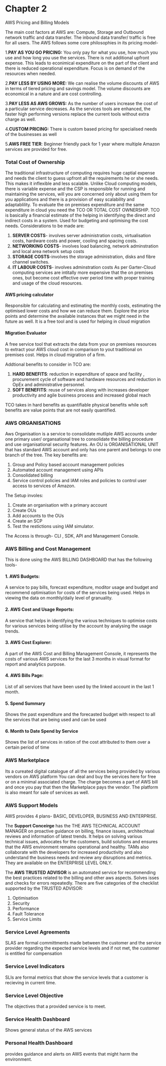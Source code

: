 # Chapter 2

AWS Pricing and Billing Models

The main cost factors at AWS are: Compute, Storage and Outbound network traffic and data transfer.
The inbound data transfer/ traffic is free for all users. The AWS follows some core philosophies in its pricing model-

1.**PAY AS YOU GO PRICING:**
   You only pay for what you use, how much you use and how long you use the services. There is not additional upfront expense. This leads to econimical expenditure on the part of the client and there is reduced operational expenditure. Focus is on demand of the resources when needed.

2.**PAY LESS BY USING MORE:**
   We can realise the volume discounts of AWS in terms of tiered pricing and savings model. The volume discounts are economical in a nature and are cost controlling.

3.**PAY LESS AS AWS GROWS:**
    As the number of users increase the cost of a particular service decreases. As the services tools are enhanced, the faster high performing versions replace the current tools without extra charge as well.

4.**CUSTOM PRICING:**
    There is custom based pricing for specialised needs of the businesses as well

5.**AWS FREE TIER**:
   Beginner friendly pack for 1 year where multiple Amazon services are provided for free.

### Total Cost of Ownership
The traditional infrastructure of computing requires huge captial expense and needs the client to guess upfront all the requirements he or she needs. This makes it inflexible and less scalable. Unlike Cloud computing models, there is variable expense and the CSP is responsible for running and maintaining the services, will you are concerned only about using them for you applications and there is a provision of easy scalability and adaptablility. 
To evaluate the on premises expenditure and the same expenditure in cloud you need the TCO OR TOTAL COST OWNERSHIP.
TCO is basically a financial estimate of the helping in identifying the direct and indirect costs in a system. Used for budgeting and optimising the cost needs.
Considerations to be made are:
  1. **SERVER COSTS**- involves server administration costs, virtualisation costs, hardware costs and power, cooling and spacing costs.
  2. **NETWORKING COSTS**- involves load balancing, network adminstration and local area network setup costs
  3. **STORAGE COSTS**-involves the storage administration, disks and fibre channel switches.
  4. **IT LABOUR COSTS**- involves adminstration costs
As per Garter-Cloud computing services are intitally more expensive that the on premises ones, but become cost effective over period time with proper training and usage of the cloud resources.

#### AWS pricing calculator
Responsible for calculating and estimating the monthly costs, estimating the optimised lower costs and how we can reduce them. Explore the price points and determine the available instances that we might need in the future as well. It is a free tool and is used for helping in cloud migration
#### Migration Evaluator
A free service tool that extracts the data from your on premises resources to extract your AWS cloud cost in comparison to yout traditional on premises cost. Helps in cloud migration of a firm.

Addtional benefits to consider in TCO are:
1. **HARD BENEFITS**: reduction in expenditure of space and facility , procurement cycle of software and hardware resources and reduction in OpEx and administrative personnel.
2. **SOFT BENEFITS**: reuse of services along with increases developer productivity and agile business process and increased global reach

TCO takes in hard benefits as quantifiable physical benefits while soft benefits are value points that are not easily quantified.

### AWS ORGANISATIONS
Aws Organisation is a service to consolidate mutliple AWS accounts under one primary user/ organsational tree to consolidate the billing procedure and use organisational security features.
An OU is ORGANISATIONAL UNIT that has standard AWS account and only has one parent and belongs to one branch of the tree.
The key benefits are:
1. Group and Policy based account management policies
2. Automated account management using APIs
3. Consolidated billing
4. Service control policies and IAM roles and policies to control user access to services of Amazon.

The Setup involes:
1. Create an organisation with a primary account
2. Create OUs
3. Add accounts to the OUs
4. Create an SCP
5. Test the restictions using IAM simulator.

The Access is through- CLI , SDK, API and Management Console.

### AWS Billing and Cost Management
This is done using the AWS BILLING DASHBOARD that has the following tools-
#### 1. AWS Budgets: 
A service to pay bills, forecast expenditure, moditor usage and budget and recommend optimisation for costs of the services being used. Helps in viewing the data on monthly/daily level of granuality.
#### 2. AWS Cost and Usage Reports:
A service that helps in identifying the various techniques to optimise costs for various services being utilise by the account by analysing the usage trends.
#### 3. AWS Cost Explorer:
A part of the AWS Cost and Billing Management Console, it represents the costs of various AWS services for the last 3 months in visual format for report and analytics purpose. 
#### 4. AWS Bills Page:
List of all services that have been used by the linked account in the last 1 month.
#### 5. Spend Summary 
Shows the past expenditure and the forecasted budget with respect to all the services that are being used and can be used
#### 6. Month to Date Spend by Service
Shows the list of services in ration of the cost attributed to them over a certain period of time

### AWS Marketplace
Its a cureated digital catalogue of all the services being provided by various vendors on AWS platform You can deal and buy the services here for free or on a minimal associated charge. The charge becomes a part of AWS bill and once you pay that then the Marketplace pays the vendor. The platform is also meant for sale of services as well.

### AWS Support Models
AWS provides 4 plans- BASIC, DEVELOPER, BUSINESS AND ENTERPRISE.

The **Support Conceirge** has the THE AWS TECHNICAL ACCOUNT MANAGER on proactive guidance on billing, finance issues, architechtual reviews and information of latest trends. It helps on solving various technical issues, advocates for the customers, build solutions and ensures that the AWS environment remains operational and healthy. TAMs also collaborate with the developers for increased productivity and also understand the business needs and review any disruptions and metrics. They are available on the ENTERPRISE LEVEL ONLY.

The **AWS TRUSTED ADVISOR** is an automated service for recommending the best practices related to the billing and other aws aspects. Solves isses and checks for errors repeatedly.
There are five categories of the checklist supported by the TRUSTED ADVISOR:
1. Optimisation
2. Security
3. Performance
4. Fault Tolerance
5. Service Limits

### Service Level Agreements
SLAS are formal committments made between the customer and the service provider regarding the expected service levels and if not met, the customer is entitled for compensation
### Service Level Indicators
SLIs are formal metrics that show the service levels that a customer is recieving in current time.
### Service Level Objective
The objectives that a provided service is to meet.
### Service Health Dashboard
Shows general status of the AWS services
### Personal Health Dashboard
provides guidance and alerts on AWS events that might harm the environment.





  
